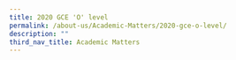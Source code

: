 ```yaml
---
title: 2020 GCE 'O' level
permalink: /about-us/Academic-Matters/2020-gce-o-level/
description: ""
third_nav_title: Academic Matters
---
```

